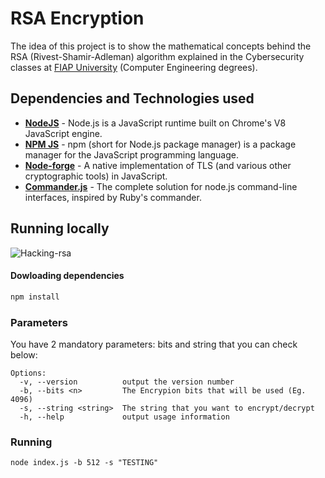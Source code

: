 # RSA Encryption
The idea of this project is to show the mathematical concepts behind the RSA (Rivest-Shamir-Adleman) algorithm explained in the Cybersecurity classes at [FIAP  University](https://www.fiap.com.br/) (Computer Engineering degrees).

## Dependencies and Technologies used

- __[NodeJS](https://nodejs.org/en/)__ - Node.js is a JavaScript runtime built on Chrome's V8 JavaScript engine.
- __[NPM JS](https://www.npmjs.com/)__ - npm (short for Node.js package manager) is a package manager for the JavaScript programming language.
- __[Node-forge](https://www.npmjs.com/package/node-forge)__ - A native implementation of TLS (and various other cryptographic tools) in JavaScript.
- __[Commander.js](https://www.npmjs.com/package/commander)__ - The complete solution for node.js command-line interfaces, inspired by Ruby's commander.

## Running locally
 
![Hacking-rsa](https://media.giphy.com/media/eCqFYAVjjDksg/giphy.gif)

#### Dowloading dependencies
```bash
npm install
```

### Parameters
You have 2 mandatory parameters: bits and string that you can check below:
```
Options:
  -v, --version          output the version number
  -b, --bits <n>         The Encrypion bits that will be used (Eg. 4096)
  -s, --string <string>  The string that you want to encrypt/decrypt
  -h, --help             output usage information
```

### Running
`
node index.js -b 512 -s "TESTING"
`
